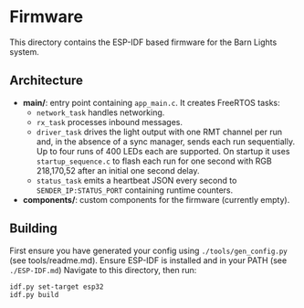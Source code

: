 # Firmware

This directory contains the ESP-IDF based firmware for the Barn Lights system.

## Architecture

- **main/**: entry point containing `app_main.c`. It creates FreeRTOS tasks:
  - `network_task` handles networking.
  - `rx_task` processes inbound messages.
  - `driver_task` drives the light output with one RMT channel per run and, in the absence of a sync manager, sends each run sequentially. Up to four runs of 400 LEDs each are supported. On startup it uses `startup_sequence.c` to flash each run for one second with RGB 218,170,52 after an initial one second delay.
  - `status_task` emits a heartbeat JSON every second to `SENDER_IP:STATUS_PORT` containing runtime counters.
- **components/**: custom components for the firmware (currently empty).

## Building

First ensure you have generated your config using `./tools/gen_config.py` (see tools/readme.md).
Ensure ESP-IDF is installed and in your PATH (see `./ESP-IDF.md`)
Navigate to this directory, then run:

```
idf.py set-target esp32
idf.py build
```